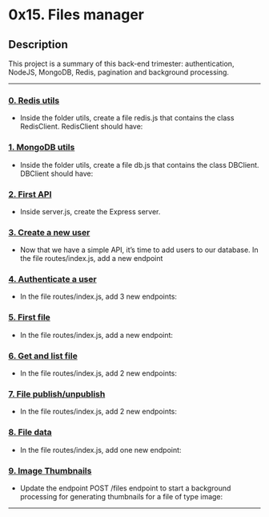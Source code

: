 # 0x15. Files manager

## Description
This project is a summary of this back-end trimester: authentication, NodeJS, MongoDB, Redis, pagination and background processing.

---

### [0. Redis utils](./utils/redis.js)
* Inside the folder utils, create a file redis.js that contains the class RedisClient. RedisClient should have:


### [1. MongoDB utils](./utils/db.js)
* Inside the folder utils, create a file db.js that contains the class DBClient. DBClient should have:


### [2. First API](./server.js)
* Inside server.js, create the Express server. 


### [3. Create a new user](./routes/index.js)
* Now that we have a simple API, it’s time to add users to our database. In the file routes/index.js, add a new endpoint


### [4. Authenticate a user](./routes/index.js)
* In the file routes/index.js, add 3 new endpoints:


### [5. First file](./routes/index.js)
* In the file routes/index.js, add a new endpoint:


### [6. Get and list file](./routes/index.js)
* In the file routes/index.js, add 2 new endpoints:


### [7. File publish/unpublish](./routes/index.js)
* In the file routes/index.js, add 2 new endpoints:


### [8. File data](./routes/index.js)
* In the file routes/index.js, add one new endpoint:


### [9. Image Thumbnails ](./controllers/FilesController.js)
* Update the endpoint POST /files endpoint to start a background processing for generating thumbnails for a file of type image:

---
